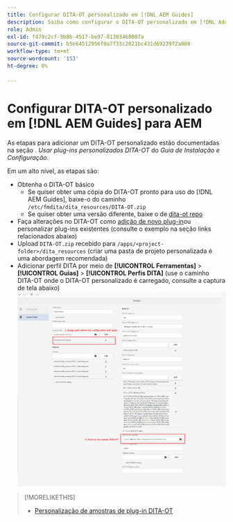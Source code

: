 ```yaml
---
title: Configurar DITA-OT personalizado em [!DNL AEM Guides]
description: Saiba como configurar o DITA-OT personalizado em [!DNL Adobe Experience Manager Guides]
role: Admin
exl-id: f479c2cf-5b8b-4517-be97-81303468007a
source-git-commit: b5e64512956f0a7f33c2021bc431d69239f2a088
workflow-type: tm+mt
source-wordcount: '153'
ht-degree: 0%

---
```


# Configurar DITA-OT personalizado em [!DNL AEM Guides] para AEM

As etapas para adicionar um DITA-OT personalizado estão documentadas na seção . _Usar plug-ins personalizados DITA-OT_ do _Guia de Instalação e Configuração_.

Em um alto nível, as etapas são:

+ Obtenha o DITA-OT básico
   + Se quiser obter uma cópia do DITA-OT pronto para uso do [!DNL AEM Guides], baixe-o do caminho `/etc/fmdita/dita_resources/DITA-OT.zip`
   + Se quiser obter uma versão diferente, baixe o de [dita-ot repo](https://www.dita-ot.org/download)
+ Faça alterações no DITA-OT como [adição de novo plug-in](https://www.dita-ot.org/dev/topics/plugins-installing.html)ou personalizar plug-ins existentes (consulte o exemplo na seção links relacionados abaixo)
+ Upload `DITA-OT.zip` recebido para `/apps/<project-folder>/dita_resources` (criar uma pasta de projeto personalizada é uma abordagem recomendada)
+ Adicionar perfil DITA por meio de **[!UICONTROL Ferramentas]** > **[!UICONTROL Guias]** > **[!UICONTROL Perfis DITA]** (use o caminho DITA-OT onde o DITA-OT personalizado é carregado, consulte a captura de tela abaixo)
   ![Perfis DITA](assets/dita-profile.png)

>[!MORELIKETHIS]
>
>+ [Personalização de amostras de plug-in DITA-OT](https://www.dita-ot.org/dev/topics/pdf-customization.html)

